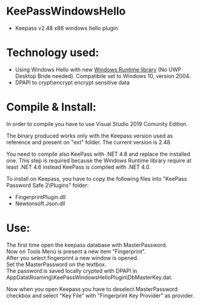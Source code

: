 # KeePassWindowsHello

- Keepass v2.48 x86 windows hello plugin.

# Technology used:

  - Using Windows Hello with new [Windows Runtime library](https://docs.microsoft.com/en-us/windows/apps/desktop/modernize/desktop-to-uwp-enhance) (No UWP Desktop Bride needed). Compatibile set to Windows 10, version 2004.
  - DPAPI to crypt\encrypt encrypt sensitive data

# Compile & Install:

In order to compile you have to use Visual Studio 2019 Comunity Edition.

The binary produced works only with the Keepass version used as reference and present on "ext" folder. The current version is 2.48.

You need to compile also KeePass with .NET 4.8 and replace the installed one. This step is required because the Windows Runtime library require at least .NET 4.6 instead KeePass is compiled with .NET 4.0.

To install on Keepass, you have to copy the following files into "KeePass Password Safe 2\Plugins" folder:
  - FingerprintPlugin.dll
  - Newtonsoft.Json.dll

# Use:

The first time open the keepass database with MasterPassword.<br>
Now on Tools Menù is present a new item "Fingerprint".<br>
After you select fingerprint a new window is opened.<br>
Set the MasterPassword on the textbox.<br>
The password is saved locally crypted with DPAPI in AppData\Roaming\KeePassWindowsHelloPlugin\DbMasterKey.dat.<br>

Now when you open Keepass you have to deselect MasterPassword checkbox and select "Key File" with "Fingerprint Key Provider" as provider.
